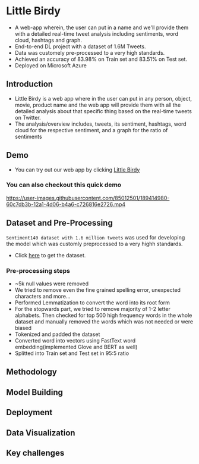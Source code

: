 # Little Birdy
 - A web-app wherein, the user can put in a name and we'll provide them with a detailed real-time tweet analysis including sentiments, word cloud, hashtags and graph.
 - End-to-end DL project with a dataset of 1.6M Tweets.
 - Data was customely pre-processed to a very high standards.
 - Achieved an accuracy of 83.98% on Train set and 83.51% on Test set.
 - Deployed on Microsoft Azure
 
 
 ## Introduction 
- Little Birdy is a web app where in the user can put in any person, object, movie, product name and the web app will provide them with all the detailed analysis about that specific thing based on the real-time tweets on Twitter.
- The analysis/overview includes, tweets, its sentiment, hashtags, word cloud for the respective sentiment, and a graph for the ratio of sentiments


## Demo
- You can try out our web app by clicking [Little Birdy](http://littlebirdy.ddns.net/)

### You can also checkout this quick demo

https://user-images.githubusercontent.com/85012501/189414980-60c7db3b-12a1-4d06-b4a6-c726816e2726.mp4

## Dataset and Pre-Processing

`Sentiment140 dataset with 1.6 million tweets` was used for developing the model which was customly preprocessed to a very highh standards.
- Click [here](https://www.kaggle.com/datasets/kazanova/sentiment1400) to get the dataset.
### Pre-processing steps
- ~5k null values were removed
- We tried to remove even the fine grained spelling error, unexpected characters and more...
- Performed Lemmatization to convert the word into its root form
- For the stopwards part, we tried to remove majority of 1-2 letter alphabets. Then checked for top 500 high frequency words in the whole dataset and manually removed the words which was not needed or were biased
- Tokenized and padded the dataset
- Converted word into vectors using FastText word embedding(implemented Glove and BERT as well)
- Splitted into Train set and Test set in 95:5 ratio

## Methodology


## Model Building

## Deployment

## Data Visualization

## Key challenges
